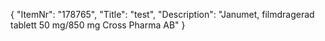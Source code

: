 {
  "ItemNr": "178765",
  "Title": "test",
  "Description": "Janumet, filmdragerad tablett 50 mg/850 mg Cross Pharma AB"
}